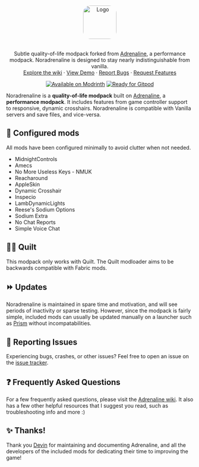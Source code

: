 <div align="center">
  <a href="https://github.com/exincore/Noradrenaline">
    <img src="https://raw.githubusercontent.com/exincore/Noradrenaline/main/docs/images/icon.png" alt="Logo" height="90" style="border-radius: 1.25rem">
  </a>
  <br />
  <br />
  <p align="center">
    Subtle quality-of-life modpack forked from <a href="https://github.com/intergrav/Adrenaline">Adrenaline</a>, a performance modpack. Noradrenaline is designed to stay nearly indistinguishable from vanilla.
    <br />
    <a href="https://github.com/intergrav/Adrenaline/wiki">Explore the wiki</a>
    ·
    <a href="https://www.youtube.com/watch?v=xiZOyZ-sblw">View Demo</a>
    ·
    <a href="https://github.com/exincore/Nordrenaline/issues">Report Bugs</a>
    ·
    <a href="https://github.com/exincore/Noradrenaline/issues">Request Features</a>
  </p>
  <a href="https://modrinth.com/modpack/noradrenaline"><img src="https://cdn.jsdelivr.net/npm/@intergrav/devins-badges@3/assets/compact-minimal/available/modrinth_vector.svg" alt="Available on Modrinth"></a>
  <a href="https://gitpod.io/from-referrer/"><img src="https://cdn.jsdelivr.net/npm/@intergrav/devins-badges@3/assets/compact-minimal/supported/gitpod_vector.svg" alt="Ready for Gitpod"></a>
</div>

Noradrenaline is a **quality-of-life modpack** built on [Adrenaline](https://modrinth.com/modpack/noradrenaline), a **performance modpack**. It includes features from game controller support to responsive, dynamic crosshairs. Noradrenaline is compatible with Vanilla servers and save files, and vice-versa.

## 🧩 Configured mods

All mods have been configured minimally to avoid clutter when not needed.

- MidnightControls
- Amecs
- No More Useless Keys - NMUK
- Reacharound
- AppleSkin
- Dynamic Crosshair
- Inspecio
- LambDynamicLights
- Reese's Sodium Options
- Sodium Extra
- No Chat Reports
- Simple Voice Chat

## 🏳️‍🌈 Quilt

This modpack only works with Quilt. The Quilt modloader aims to be backwards compatible with Fabric mods.

## ⏩ Updates

Noradrenaline is maintained in spare time and motivation, and will see periods of inactivity or sparse testing. However, since the modpack is fairly simple, included mods can usually be updated manually on a launcher such as [Prism](https://prismlauncher.org/) without incompatabilities.

## 🐛 Reporting Issues

Experiencing bugs, crashes, or other issues? Feel free to open an issue on the [issue tracker](https://github.com/exincore/Noradrenaline/issues).

## ❓ Frequently Asked Questions

For a few frequently asked questions, please visit the [Adrenaline wiki](https://github.com/intergrav/Adrenaline/wiki). It also has a few other helpful resources that I suggest you read, such as troubleshooting info and more :)

## ✨ Thanks!

Thank you <a href="https://modrinth.com/user/Devin">Devin</a> for maintaining and documenting Adrenaline, and all the developers of the included mods for dedicating their time to improving the game!